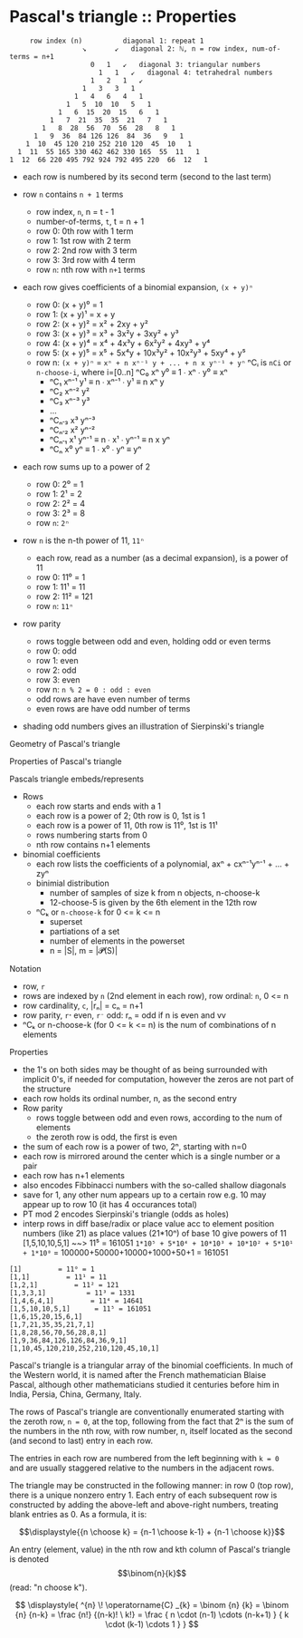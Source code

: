 # Pascal's triangle :: Properties

```
     row index (n)          diagonal 1: repeat 1
                  ↘       ↙   diagonal 2: ℕ, n = row index, num-of-terms = n+1
                    0   1   ↙   diagonal 3: triangular numbers
                      1   1   ↙   diagonal 4: tetrahedral numbers
                    1   2   1   ↙
                  1   3   3   1
                1   4   6   4   1
              1   5  10  10   5   1
            1   6  15  20  15   6   1
          1   7  21  35  35  21   7   1
        1   8  28  56  70  56  28   8   1
      1   9  36  84 126 126  84  36   9   1
    1  10  45 120 210 252 210 120  45  10   1
  1  11  55 165 330 462 462 330 165  55  11   1
1  12  66 220 495 792 924 792 495 220  66  12   1
```

- each row is numbered by its second term (second to the last term)
- row `n` contains `n + 1` terms
  - row index, `n`, n = t - 1
  - number-of-terms, `t`, t = n + 1
  - row 0: 0th row with 1 term
  - row 1: 1st row with 2 term
  - row 2: 2nd row with 3 term
  - row 3: 3rd row with 4 term
  - row `n`: nth row with `n+1` terms
- each row gives coefficients of a binomial expansion, `(x + y)ⁿ`
  - row 0: (x + y)⁰ = 1
  - row 1: (x + y)¹ = x + y
  - row 2: (x + y)² = x² + 2xy + y²
  - row 3: (x + y)³ = x³ + 3x²y + 3xy² + y³
  - row 4: (x + y)⁴ = x⁴ + 4x³y + 6x²y² + 4xy³ + y⁴
  - row 5: (x + y)⁵ = x⁵ + 5x⁴y + 10x³y² + 10x²y³ + 5xy⁴ + y⁵
  - row n: `(x + y)ⁿ` = `xⁿ + n xⁿ⁻¹ y + ... + n x yⁿ⁻¹ + yⁿ`
      ⁿCᵢ is `nCi` or `n-choose-i`, where i=[0..n]
    ⁿC₀     xⁿ   y⁰           ≡ 1 ∙ xⁿ   ∙ y⁰ ≡  xⁿ
    + ⁿC₁   xⁿ⁻¹ y¹           ≡ n ∙ xⁿ⁻¹ ∙ y¹ ≡ n xⁿ y
    + ⁿC₂   xⁿ⁻² y²
    + ⁿC₃   xⁿ⁻³ y³
    + ...
    + ⁿCₙ˗₃  x³   yⁿ⁻³
    + ⁿCₙ˗₂  x²   yⁿ⁻²
    + ⁿCₙ˗₁  x¹   yⁿ⁻¹        ≡ n ∙ x¹ ∙ yⁿ⁻¹ ≡ n x yⁿ
    + ⁿCₙ    x⁰   yⁿ          ≡ 1 ∙ x⁰ ∙ yⁿ   ≡   yⁿ
- each row sums up to a power of 2
  - row 0: 2⁰ = 1
  - row 1: 2¹ = 2
  - row 2: 2² = 4
  - row 3: 2³ = 8
  - row `n`: `2ⁿ`
- row `n` is the n-th power of 11, `11ⁿ`
  - each row, read as a number (as a decimal expansion), is a power of 11
  - row 0: 11⁰ = 1
  - row 1: 11¹ = 11
  - row 2: 11² = 121
  - row `n`: `11ⁿ`
- row parity
  - rows toggle between odd and even, holding odd or even terms
  - row 0: odd
  - row 1: even
  - row 2: odd
  - row 3: even
  - row n: `n % 2 = 0 : odd : even`
  - odd rows are have even number of terms
  - even rows are have odd number of terms


- shading odd numbers gives an illustration of Sierpinski's triangle





Geometry of Pascal's triangle

Properties of Pascal's triangle

Pascals triangle embeds/represents


- Rows
  - each row starts and ends with a 1
  - each row is a power of 2; 0th row is 0, 1st is 1
  - each row is a power of 11, 0th row is 11⁰, 1st is 11¹
  - rows numbering starts from 0
  - nth row contains n+1 elements
- binomial coefficients
  - each row lists the coefficients of a polynomial, axⁿ + cxⁿ⁻¹yⁿ⁻¹ + … + zyⁿ
  - binimial distribution
    - number of samples of size k from n objects, n-choose-k
    - 12-choose-5 is given by the 6th element in the 12th row
  - ⁿCₖ or `n-choose-k` for 0 <= k <= n
    - superset
    - partiations of a set
    - number of elements in the powerset
    - n = |S|, m = |𝓟(S)|

Notation
- row, `r`
- rows are indexed by `n` (2nd element in each row), row ordinal: `n`, 0 <= n
- row cardinality, `c`, |rₙ| = cₙ = n+1
- row parity, `rᐩ` even, `r⁻` odd: rₙ = odd if n is even and vv
- ⁿCₖ or n-choose-k (for 0 <= k <= n) is the num of combinations of n elements


Properties
- the 1's on both sides may be thought of as being surrounded with implicit 0's, if needed for computation, however the zeros are not part of the structure
- each row holds its ordinal number, n, as the second entry
- Row parity
  - rows toggle between odd and even rows, according to the num of elements
  - the zeroth row is odd, the first is even
- the sum of each row is a power of two, 2ⁿ, starting with n=0
- each row is mirrored around the center which is a single number or a pair
- each row has n+1 elements
- also encodes Fibbinacci numbers with the so-called shallow diagonals
- save for 1, any other num appears up to a certain row
  e.g. 10 may appear up to row 10 (it has 4 occurances total)
- PT mod 2 encodes Sierpinski's triangle (odds as holes)
- interp rows in diff base/radix or place value acc to element position
  numbers (like 21) as place values (21*10ⁿ) of base 10 give powers of 11
  [1,5,10,10,5,1] ~~> 11⁵ = 161051
  `1*10⁵ + 5*10⁴ + 10*10³ + 10*10² + 5*10¹ + 1*10⁰`
   = 100000+50000+10000+1000+50+1 = 161051


```
[1]         = 11⁰ = 1
[1,1]         = 11¹ = 11
[1,2,1]         = 11² = 121
[1,3,3,1]          = 11³ = 1331
[1,4,6,4,1]         = 11⁴ = 14641
[1,5,10,10,5,1]      = 11⁵ = 161051
[1,6,15,20,15,6,1]
[1,7,21,35,35,21,7,1]
[1,8,28,56,70,56,28,8,1]
[1,9,36,84,126,126,84,36,9,1]
[1,10,45,120,210,252,210,120,45,10,1]
```

Pascal's triangle is a triangular array of the binomial coefficients. In much of the Western world, it is named after the French mathematician Blaise Pascal, although other mathematicians studied it centuries before him in India, Persia, China, Germany, Italy.

The rows of Pascal's triangle are conventionally enumerated starting with the zeroth row, `n = 0`, at the top, following from the fact that 2ⁿ is the sum of the numbers in the nth row, with row number, n, itself located as the second (and second to last) entry in each row.

The entries in each row are numbered from the left beginning with `k = 0` and are usually staggered relative to the numbers in the adjacent rows.

The triangle may be constructed in the following manner: in row 0 (top row), there is a unique nonzero entry 1. Each entry of each subsequent row is constructed by adding the above-left and above-right numbers, treating blank entries as 0. As a formula, it is:

$$\displaystyle{{n \choose k} = {n-1 \choose k-1} + {n-1 \choose k}}$$

An entry (element, value) in the nth row and kth column of Pascal's triangle is denoted $$\binom{n}{k}$$ (read: "n choose k").


$$
\displaystyle{
^{n} \! \operatorname{C} _{k} = 
\binom {n} {k} = 
\binom {n} {n-k} = 
\frac {n!} {(n-k)! \ k!} =
\frac 
{ n \cdot (n-1) \cdots (n-k+1) }
{ k \cdot (k-1) \cdots 1      }
}
$$
